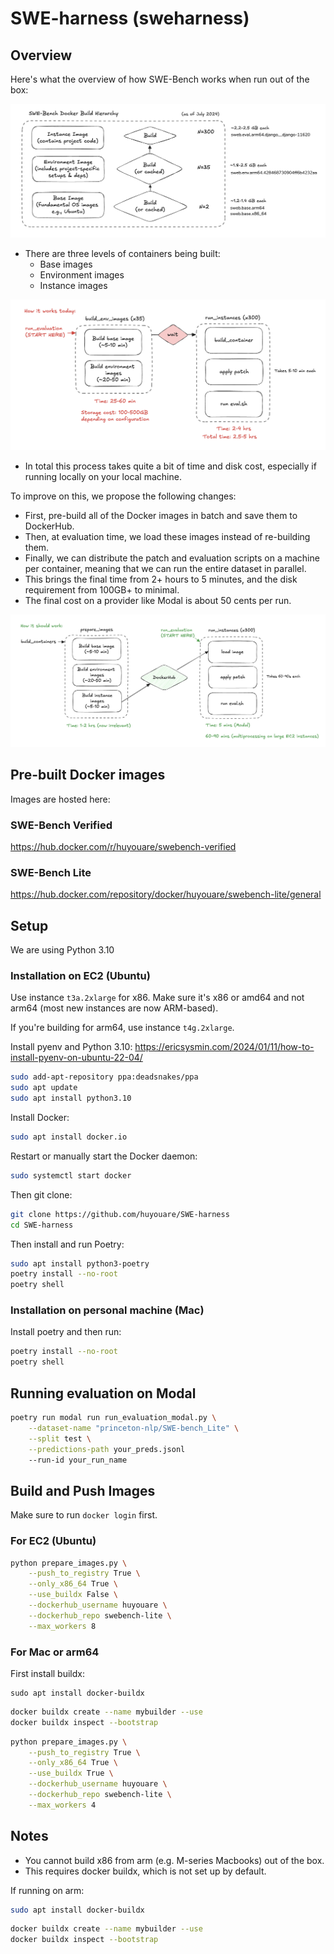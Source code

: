 # SWE-harness (sweharness)

## Overview

Here's what the overview of how SWE-Bench works when run out of the box:

![SWE-harness Architecture Diagram](screenshots/diagram-1.png)

- There are three levels of containers being built:
  - Base images
  - Environment images
  - Instance images

![SWE-harness Architecture Diagram](screenshots/diagram-2.png)

- In total this process takes quite a bit of time and disk cost, especially if running locally on your local machine.

To improve on this, we propose the following changes:

- First, pre-build all of the Docker images in batch and save them to DockerHub.
- Then, at evaluation time, we load these images instead of re-building them.
- Finally, we can distribute the patch and evaluation scripts on a machine per container, meaning that we can run the entire dataset in parallel.
- This brings the final time from 2+ hours to 5 minutes, and the disk requirement from 100GB+ to minimal.
- The final cost on a provider like Modal is about 50 cents per run.

![SWE-harness Architecture Diagram](screenshots/diagram-3.png)

## Pre-built Docker images

Images are hosted here:

### SWE-Bench Verified

https://hub.docker.com/r/huyouare/swebench-verified

### SWE-Bench Lite

https://hub.docker.com/repository/docker/huyouare/swebench-lite/general

## Setup

We are using Python 3.10

### Installation on EC2 (Ubuntu)

Use instance `t3a.2xlarge` for x86. Make sure it's x86 or amd64 and not arm64 (most new instances are now ARM-based).

If you're building for arm64, use instance `t4g.2xlarge`.

Install pyenv and Python 3.10: https://ericsysmin.com/2024/01/11/how-to-install-pyenv-on-ubuntu-22-04/

```bash
sudo add-apt-repository ppa:deadsnakes/ppa
sudo apt update
sudo apt install python3.10
```

Install Docker:

```bash
sudo apt install docker.io
```

Restart or manually start the Docker daemon:

```bash
sudo systemctl start docker
```

Then git clone:

```bash
git clone https://github.com/huyouare/SWE-harness
cd SWE-harness
```

Then install and run Poetry:

```bash
sudo apt install python3-poetry
poetry install --no-root
poetry shell
```

### Installation on personal machine (Mac)

Install poetry and then run:

```bash
poetry install --no-root
poetry shell
```

## Running evaluation on Modal

```bash
poetry run modal run run_evaluation_modal.py \
    --dataset-name "princeton-nlp/SWE-bench_Lite" \
    --split test \
    --predictions-path your_preds.jsonl
    --run-id your_run_name
```

## Build and Push Images

Make sure to run `docker login` first.

### For EC2 (Ubuntu)

```bash
python prepare_images.py \
    --push_to_registry True \
    --only_x86_64 True \
    --use_buildx False \
    --dockerhub_username huyouare \
    --dockerhub_repo swebench-lite \
    --max_workers 8
```

### For Mac or arm64

First install buildx:

```
sudo apt install docker-buildx
```

```bash
docker buildx create --name mybuilder --use
docker buildx inspect --bootstrap
```

```bash
python prepare_images.py \
    --push_to_registry True \
    --only_x86_64 True \
    --use_buildx True \
    --dockerhub_username huyouare \
    --dockerhub_repo swebench-lite \
    --max_workers 4
```

## Notes

- You cannot build x86 from arm (e.g. M-series Macbooks) out of the box.
- This requires docker buildx, which is not set up by default.

If running on arm:

```bash
sudo apt install docker-buildx
```

```bash
docker buildx create --name mybuilder --use
docker buildx inspect --bootstrap
```
